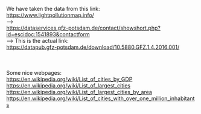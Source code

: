 We have taken the data from this link: <br>
https://www.lightpollutionmap.info/ <br>
--> <br>
https://dataservices.gfz-potsdam.de/contact/showshort.php?id=escidoc:1541893&contactform <br>
--> This is the actual link: <br>
https://datapub.gfz-potsdam.de/download/10.5880.GFZ.1.4.2016.001/ <br>
<br> <br> <br>
Some nice webpages: <br>
https://en.wikipedia.org/wiki/List_of_cities_by_GDP <br>
https://en.wikipedia.org/wiki/List_of_largest_cities <br>
https://en.wikipedia.org/wiki/List_of_largest_cities_by_area <br>
https://en.wikipedia.org/wiki/List_of_cities_with_over_one_million_inhabitants <br>
